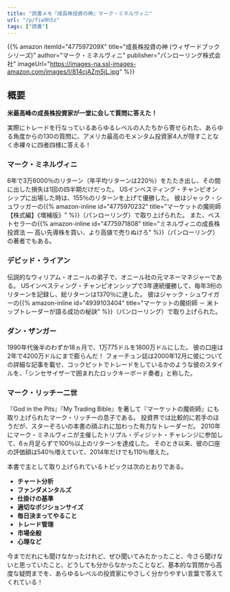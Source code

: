 ```yaml
---
title: "読書メモ『成長株投資の神』マーク・ミネルヴィニ"
url: "/p/fiw9h5z"
tags: ["読書"]
---
```


{{% amazon
  itemId="477597209X"
  title="成長株投資の神 (ウィザードブックシリーズ)"
  author="マーク・ミネルヴィニ"
  publisher="パンローリング株式会社"
  imageUrl="https://images-na.ssl-images-amazon.com/images/I/814cjAZm5jL.jpg"
%}}

概要
----

**米最高峰の成長株投資家が一堂に会して質問に答えた！**

実際にトレードを行なっているあらゆるレベルの人たちから寄せられた、あらゆる角度からの130の質問に、アメリカ最高のモメンタム投資家4人が隠すことなく赤裸々に四者四様に答える！

### マーク・ミネルヴィニ

6年で3万6000％のリターン（年平均リターンは220％）をたたき出し、その間に出した損失は1回の四半期だけだった。
USインベスティング・チャンピオンシップに出場した時は、155％のリターンを上げて優勝した。
彼はジャック・シュワッガーの{{% amazon-inline id="4775970232" title="マーケットの魔術師【株式編】《増補版》" %}}（パンローリング）で取り上げられた。
また、ベストセラーの{{% amazon-inline id="4775971808" title="ミネルヴィニの成長株投資法 — 高い先導株を買い、より高値で売りぬけろ" %}}（パンローリング）の著者でもある。

### デビッド・ライアン

伝説的なウィリアム・オニールの弟子で、オニール社の元マネーマネジャーである。
USインベスティング・チャンピオンシップで3年連続優勝して、毎年3桁のリターンを記録し、総リターンは1370％に達した。
彼はジャック・シュワイガーの{{% amazon-inline id="4939103404" title="マーケットの魔術師 － 米トップトレーダーが語る成功の秘訣" %}}（パンローリング）で取り上げられた。

### ダン・ザンガー

1990年代後半のわずか18ヵ月で、1万775ドルを1800万ドルにした。
彼の口座は2年で4200万ドルにまで膨らんだ！
フォーチュン誌は2000年12月に彼についての詳細な記事を載せ、コックピットでトレードをしているかのような彼のスタイルを、「シンセサイザーで囲まれたロックキーボード奏者」と称した。

### マーク・リッチー二世

『God in the Pits』『My Trading Bible』を著して『マーケットの魔術師』にも取り上げられたマーク・リッチーの息子である。
投資界では比較的に若手のほうだが、スターぞろいの本書の顔ぶれに加わった有力なトレーダーだ。
2010年にマーク・ミネルヴィニが主催したトリプル・ディジット・チャレンジに参加して、6ヵ月足らずで100％以上のリターンを達成した。
そのとき以来、彼の口座の評価額は540％増えていて、2014年だけでも110％増えた。

本書で主として取り上げられているトピックは次のとおりである。

- **チャート分析**
- **ファンダメンタルズ**
- **仕掛けの基準**
- **適切なポジションサイズ**
- **毎日決まってやること**
- **トレード管理**
- **市場全般**
- **心理など**

今までだれにも聞けなかったけれど、ぜひ聞いてみたかったこと、今さら聞けないと思っていたこと、どうしても分からなかったことなど、基本的な質問から高度な疑問までを、あらゆるレベルの投資家にやさしく分かりやすい言葉で答えてくれている！


